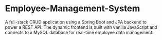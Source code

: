# Employee-Management-System
A full-stack CRUD application using a Spring Boot and JPA backend to power a REST API. The dynamic frontend is built with vanilla JavaScript and connects to a MySQL database for real-time employee data management.
